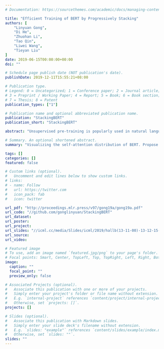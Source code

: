 ```yaml
---
# Documentation: https://sourcethemes.com/academic/docs/managing-content/

title: "Efficient Training of BERT by Progressively Stacking"
authors: [
    "Linyuan Gong",
    "Di He",
    "Zhuohan Li",
    "Tao Qin",
    "Liwei Wang",
    "Tieyan Liu"
]
date: 2019-06-15T00:00:00+00:00
doi: ""

# Schedule page publish date (NOT publication's date).
publishDate: 2019-12-11T15:55:21+08:00

# Publication type.
# Legend: 0 = Uncategorized; 1 = Conference paper; 2 = Journal article;
# 3 = Preprint / Working Paper; 4 = Report; 5 = Book; 6 = Book section;
# 7 = Thesis; 8 = Patent
publication_types: ["1"]

# Publication name and optional abbreviated publication name.
publication: "StackingBERT"
publication_short: "StackingBERT"

abstract: "Unsupervised pre-training is popularly used in natural language processing. By designing proper unsupervised prediction tasks, a deep neural network can be trained and shown to be effective in many downstream tasks. As the data is usually adequate, the model for pre-training is generally huge and contains millions of parameters. Therefore, the training efficiency becomes a critical issue even when using high-performance hardware. In this paper, we explore an efficient training method for the state-of-the-art bidirectional Transformer (BERT) model. By visualizing the self-attention distribution of different layers at different positions in a well-trained BERT model, we find that in most layers, the self-attention distribution will concentrate locally around its position and the start-of-sentence token. Motivating from this, we propose the stacking algorithm to transfer knowledge from a shallow model to a deep model; then we apply stacking progressively to accelerate BERT training. The experimental results showed that the models trained by our training strategy achieve similar performance to models trained from scratch, but our algorithm is much faster."

# Summary. An optional shortened abstract.
summary: "Visualizing the self-attention distribution of BERT. Propose an iterative algorithm to train BERT faster."

tags: []
categories: []
featured: false

# Custom links (optional).
#   Uncomment and edit lines below to show custom links.
# links:
# - name: Follow
#   url: https://twitter.com
#   icon_pack: fab
#   icon: twitter

url_pdf: "http://proceedings.mlr.press/v97/gong19a/gong19a.pdf"
url_code: "//github.com/gonglinyuan/StackingBERT"
url_dataset:
url_poster:
url_project:
url_slides: "//icml.cc/media/Slides/icml/2019/hallb(13-11-00)-13-12-15-4936-efficient_train.pdf"
url_source:
url_video:

# Featured image
# To use, add an image named `featured.jpg/png` to your page's folder. 
# Focal points: Smart, Center, TopLeft, Top, TopRight, Left, Right, BottomLeft, Bottom, BottomRight.
image:
  caption: ""
  focal_point: ""
  preview_only: false

# Associated Projects (optional).
#   Associate this publication with one or more of your projects.
#   Simply enter your project's folder or file name without extension.
#   E.g. `internal-project` references `content/project/internal-project/index.md`.
#   Otherwise, set `projects: []`.
projects: []

# Slides (optional).
#   Associate this publication with Markdown slides.
#   Simply enter your slide deck's filename without extension.
#   E.g. `slides: "example"` references `content/slides/example/index.md`.
#   Otherwise, set `slides: ""`.
slides: ""
---
```

